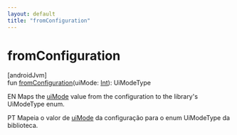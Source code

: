 ```yaml
---
layout: default
title: "fromConfiguration"
---
```


# fromConfiguration

[androidJvm]\
fun [fromConfiguration](from-configuration.md)(uiMode: [Int](https://kotlinlang.org/api/core/kotlin-stdlib/kotlin/-int/index.html)): UiModeType

EN Maps the [uiMode](from-configuration.md) value from the configuration to the library's UiModeType enum.

PT Mapeia o valor de [uiMode](from-configuration.md) da configuração para o enum UiModeType da biblioteca.